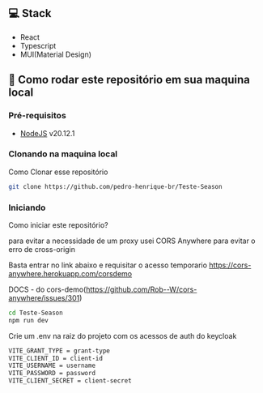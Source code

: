 <h2 id="technologies">💻 Stack</h2>

- React
- Typescript
- MUI(Material Design)

<h2 id="started">🚀 Como rodar este repositório em sua maquina local</h2>

<h3>Pré-requisitos</h3>

- [NodeJS](https://github.com/) v20.12.1

<h3>Clonando na maquina local</h3>

Como Clonar esse repositório

```bash
git clone https://github.com/pedro-henrique-br/Teste-Season
```

<h3>Iniciando</h3>

Como iniciar este repositório? 

para evitar a necessidade de um proxy usei CORS Anywhere para evitar o erro de cross-origin

Basta entrar no link abaixo e requisitar o acesso temporario
https://cors-anywhere.herokuapp.com/corsdemo

DOCS - do cors-demo(https://github.com/Rob--W/cors-anywhere/issues/301)

```bash
cd Teste-Season
npm run dev
```

Crie um .env na raiz do projeto com os acessos de auth do keycloak

```bash
VITE_GRANT_TYPE = grant-type
VITE_CLIENT_ID = client-id
VITE_USERNAME = username
VITE_PASSWORD = password
VITE_CLIENT_SECRET = client-secret
```
